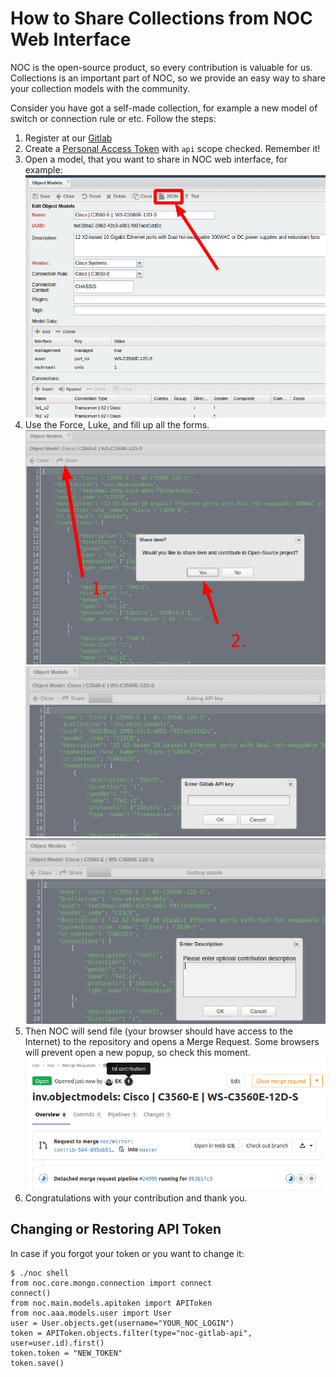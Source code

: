 # How to Share Collections from NOC Web Interface

NOC is the open-source product, so every contribution is valuable for us.
Collections is an important part of NOC, so we provide an easy way
to share your collection models with the community.

Consider you have got a self-made collection, for example a new model of switch or connection rule or etc.
Follow the steps:

1. Register at our [Gitlab](https://code.getnoc.com/)
2. Create a [Personal Access Token](https://code.getnoc.com/profile/personal_access_tokens>) with `api` scope checked.
   Remember it!
3. Open a model, that you want to share in NOC web interface, for example:
   ![JSON](json.png)
4. Use the Force, Luke, and fill up all the forms.
   ![JSON2](json2.png)
   ![API Key](apikey.png)
   ![Description](description.png)
5. Then NOC will send file (your browser should have access to the Internet) to the repository and opens a Merge Request.
   Some browsers will prevent open a new popup, so check this moment.
   ![MR](mr.png)
6. Congratulations with your contribution and thank you.

## Changing or Restoring API Token
In case if you forgot your token or you want to change it:

```
$ ./noc shell
from noc.core.mongo.connection import connect
connect()
from noc.main.models.apitoken import APIToken
from noc.aaa.models.user import User
user = User.objects.get(username="YOUR_NOC_LOGIN")
token = APIToken.objects.filter(type="noc-gitlab-api", user=user.id).first()
token.token = "NEW_TOKEN"
token.save()
```